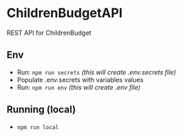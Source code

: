 # ChildrenBudgetAPI
REST API for ChildrenBudget

## Env
- Run: `npm run secrets` <em>(this will create .env.secrets file)</em>
- Populate .env.secrets with variables values
- Run: `npm run env` <em>(this will create .env file)</em>

## Running (local)
- `npm run local`
